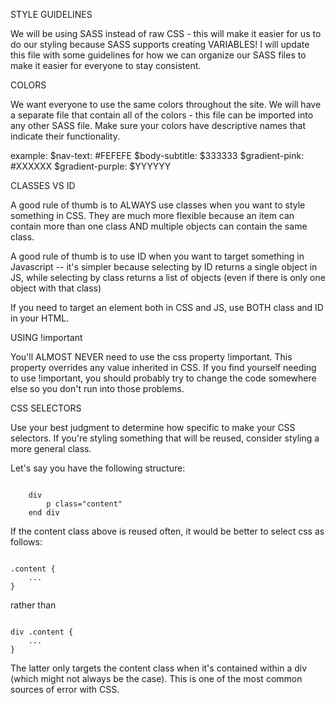 STYLE GUIDELINES

We will be using SASS instead of raw CSS - this will make it easier for us to do our styling because SASS supports creating VARIABLES! I will update this file with some guidelines for how we can organize our SASS files to make it easier for everyone to stay consistent.

COLORS

We want everyone to use the same colors throughout the site. We will have a separate file that contain all of the colors - this file can be imported into any other SASS file. Make sure your colors have descriptive names that indicate their functionality.

example: 
$nav-text: 		#FEFEFE
$body-subtitle:		$333333
$gradient-pink: 	#XXXXXX
$gradient-purple: 	$YYYYYY


CLASSES VS ID

A good rule of thumb is to ALWAYS use classes when you want to style something in CSS. They are much more flexible because an item can contain more than one class AND multiple objects can contain the same class. 

A good rule of thumb is to use ID when you want to target something in Javascript -- it's simpler because selecting by ID returns a single object in JS, while selecting by class returns a list of objects (even if there is only one object with that class)

If you need to target an element both in CSS and JS, use BOTH class and ID in your HTML.

USING !important

You'll ALMOST NEVER need to use the css property !important. This property overrides any value inherited in CSS. If you find yourself needing to use !important, you should probably try to change the code somewhere else so you don't run into those problems.

CSS SELECTORS 

Use your best judgment to determine how specific to make your CSS selectors. If you're styling something that will be reused, consider styling a more general class.

Let's say you have the following structure:

<code>
	div
		p class="content"
	end div
</code>

If the content class above is reused often, it would be better to select css as follows:

<code>
.content {
	...
}
</code>

rather than

<code>
div .content {
	...
} 
</code>

The latter only targets the content class when it's contained within a div (which might not always be the case). This is one of the most common sources of error with CSS.
